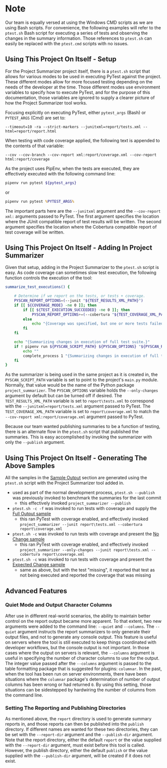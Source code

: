 # Note

Our team is equally versed at using the Windows CMD scripts as we are using Bash
scripts. For convenience, the following examples will refer to the `ptest.sh` Bash
script for executing a series of tests and observing the changes in the summary
information.  Those references to `ptest.sh` can easily be replaced with the
`ptest.cmd` scripts with no issues.

## Using This Project On Itself - Setup

For the Project Summarizer project itself, there is a `ptest.sh` script that allows
for various modes to be used in executing PyTest against the project. These different
modes allow for more focused testing depending on the needs of the developer at
the time. Those different modes use environment variables to specify how to execute
PyTest, and for the purpose of this documentation, those variables are ignored to
supply a clearer picture of how the Project Summarizer tool works.

Focusing explicitly on executing PyTest, either `pytest_args` (Bash) or
`PYTEST_ARGS` (Cmd) are set to:

```text
--timeout=10 -ra --strict-markers --junitxml=report/tests.xml --html=report/report.html
```

When testing with code coverage applied, the following text is appended to the
contents of that variable:

```text
--cov --cov-branch --cov-report xml:report/coverage.xml --cov-report html:report/coverage
```

As the project uses PipEnv, when the tests are executed, they are effectively
executed with the following command line:

```sh
pipenv run pytest ${pytest_args}
```

or

```cmd
pipenv run pytest %PYTEST_ARGS%
```

The important parts here are the `--junitxml` argument and the `--cov-report xml:`
arguments passed to PyTest. The first argument specifies the location where the
JUnit compatible report of test results will be written. The second argument specifies
the location where the Cobertura compatible report of test coverage will be written.

## Using This Project On Itself - Adding In Project Summarizer

Given that setup, adding in the Project Summarizer to the `ptest.sh` script is
easy. As code coverage can sometimes slow test execution, the following function
controls the execution of the tool:

```sh
summarize_test_executions() {

    # Determine if we report on the tests, or tests + coverage.
    PYSCAN_REPORT_OPTIONS=(--junit "${TEST_RESULTS_XML_PATH}")
    if [[ ${COVERAGE_MODE} -ne 0 ]]; then
        if [[ ${TEST_EXECUTION_SUCCEEDED} -ne 0 ]]; then
            PYSCAN_REPORT_OPTIONS+=(--cobertura "${TEST_COVERAGE_XML_PATH}")
        else
            echo "{Coverage was specified, but one or more tests failed.  Skipping reporting of coverage.}"
        fi
    fi

    echo "{Summarizing changes in execution of full test suite.}"
    if ! pipenv run ${PYSCAN_SCRIPT_PATH} ${PYSCAN_OPTIONS} "${PYSCAN_REPORT_OPTIONS[@]}"; then
        echo ""
        complete_process 1 "{Summarizing changes in execution of full test suite failed.}"
    fi
}
```

As the summarizer is being used in the same project as it is created in, the
`PYSCAN_SCRIPT_PATH` variable is set to point to the project's `main.py` module.
Normally, that value would be the name of the Python package `project_summarizer`.
The `PYSCAN_OPTIONS` variable holds the `--only-changes` argument by default but
can be turned off if desired. The `TEST_RESULTS_XML_PATH` variable is set to
`report\tests.xml` to correspond with the `--junitxml=report/tests.xml` argument
passed to PyTest. The `TEST_COVERAGE_XML_PATH` variable is set to `report\coverage.xml`
to match the `--cov-report xml:report/coverage.xml` argument passed to PyTest.

Because our team wanted publishing summaries to be a function of testing, there
is an alternate flow in the `ptest.sh` script that published the summaries.
This is easy accomplished by invoking the summarizer with only the `--publish` argument.

## Using This Project On Itself - Generating The Above Samples

All the samples in the [Sample Output](./getting-started.md#sample-output) section
are generated using the `ptest.sh` script with the Project Summarizer tool added
in.

- used as part of the normal development process, `ptest.sh --publish` was previously
  invoked to benchmark the summaries for the last commit
    - this effectively invoked `project_summarizer --publish`
- `ptest.sh -c -f` was invoked to run tests with coverage and supply the
  [Full Output sample](./getting-started.md#full-output)
    - this ran PyTest with coverage enabled, and effectively invoked
      `project_summarizer --junit report\tests.xml --cobertura report\coverage.xml`
- `ptest.sh -c` was invoked to run tests with coverage and present the
  [No Change sample](./getting-started.md#only-output-changes-with-no-changes)
    - this ran PyTest with coverage enabled, and effectively invoked
      `project_summarizer --only-changes --junit report\tests.xml --cobertura report\coverage.xml`
- `ptest.sh -c` was invoked to run tests with coverage and present the
  [Expected Change sample](./getting-started.md#expected-change)
    - same as above, but with the test "missing", it reported that test as not
      being executed and reported the coverage that was missing

## Advanced Features

### Quiet Mode and Output Character Columns

After use in different real-world scenarios, the ability to maintain better control
on the report output became more apparent. To that extent, two new arguments were
added to the command line: `--quiet` and `--columns`. The `--quiet` argument instructs
the report summarizers to only generate their output files, and not to generate
any console output. This feature is useful on servers where the tool is still executed
to keep things coordinated with developer workflows, but the console output is not
important. In those cases where the output on servers is relevant, the `--columns`
argument is useful in specifying the number of character columns to use for the
output. The integer value passed after the `--columns` argument is passed to the
table formatting package that is suggested for plugins: `columnar`. In the past,
when the tool has been run on server environments, there have been situations where
the `columnar` package's determination of number of output columns has been wrong
or had returned `0`. By using this setting, those situations can be sidestepped
by hardwiring the number of columns from the command line.

### Setting The Reporting and Publishing Directories

As mentioned above, the `report` directory is used to generate summary reports in,
and those reports can then be published into the `publish` directory. If different
names are wanted for these two directories, they can be set with the `--report-dir`
argument and the `--publish-dir` argument. Note that the report directory, either
the default `report` or the value supplied with the `--report-dir` argument, must
exist before this tool is called. However, the publish directory, either the default
`publish` or the value supplied with the `--publish-dir` argument, will be created
if it does not exist.

